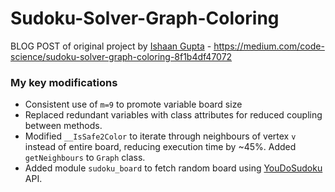 # Sudoku-Solver-Graph-Coloring

BLOG POST of original project by [Ishaan Gupta](https://www.github.com/Ishaan97/) - https://medium.com/code-science/sudoku-solver-graph-coloring-8f1b4df47072

### My key modifications
* Consistent use of `m=9` to promote variable board size
* Replaced redundant variables with class attributes for reduced coupling between methods.
* Modified `__IsSafe2Color` to iterate through neighbours of vertex `v` instead of entire board, reducing execution time by ~45%. Added `getNeighbours` to `Graph` class.
* Added module `sudoku_board` to fetch random board using [YouDoSudoku](https://www.youdosudoku.com/) API. 
